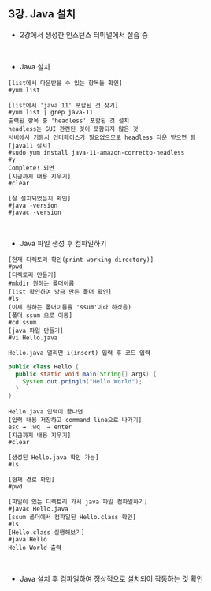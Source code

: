 ## 3강. Java 설치   
- 2강에서 생성한 인스턴스 터미널에서 실습 중
<br>

- Java 설치
```
[list에서 다운받을 수 있는 항목들 확인]
#yum list
    
[list에서 'java 11' 포함된 것 찾기]
#yum list | grep java-11
출력된 항목 중 'headless' 포함된 것 설치
headless는 GUI 관련된 것이 포함되지 않은 것
서버에서 기동시 인터페이스가 필요없으므로 headless 다운 받으면 됨
[java11 설치]
#sudo yum install java-11-amazon-corretto-headless
#y
Complete! 되면
[지금까지 내용 지우기]
#clear
    
[잘 설치되었는지 확인]
#java -version
#javac -version
```
<br>

- Java 파일 생성 후 컴파일하기
```
[현재 디렉토리 확인(print working directory)]
#pwd
[디렉토리 만들기]
#mkdir 원하는 폴더이름
[list 확인하여 방금 만든 폴더 확인]
#ls
(이제 원하는 폴더이름을 'ssum'이라 하겠음)
[폴더 ssum 으로 이동]
#cd ssum
[java 파일 만들기]
#vi Hello.java
    
Hello.java 열리면 i(insert) 입력 후 코드 입력
```
```java
public class Hello {
  public static void main(String[] args) {
    System.out.pringln("Hello World");
  }
}
```
```
Hello.java 입력이 끝나면
[입력 내용 저장하고 command line으로 나가기]
esc → :wq  → enter
[지금까지 내용 지우기]
#clear
    
[생성된 Hello.java 확인 가능]
#ls
    
[현재 경로 확인]
#pwd
    
[파일이 있는 디렉토리 가서 java 파일 컴파일하기]
#javac Hello.java
[ssum 폴더에서 컴파일된 Hello.class 확인]
#ls
[Hello.class 실행해보기]
#java Hello
Hello World 출력
``` 
<br>
    
- Java 설치 후 컴파일하여 정상적으로 설치되어 작동하는 것 확인
